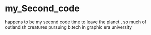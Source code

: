 # my_Second_code
happens to be my second code 
time to leave the planet , so much of outlandish creatures
pursuing  b.tech in graphic era university
